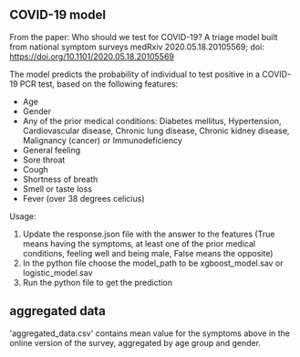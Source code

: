 ## COVID-19 model

From the paper:
Who should we test for COVID-19? A triage model built from national symptom surveys
medRxiv 2020.05.18.20105569; doi: https://doi.org/10.1101/2020.05.18.20105569

The model predicts the probability of individual to test positive in a COVID-19 PCR test, 
based on the following features:
* Age
* Gender
* Any of the prior medical conditions: Diabetes mellitus, Hypertension, Cardiovascular disease, Chronic lung disease, Chronic kidney disease, Malignancy (cancer) or Immunodeficiency
* General feeling
* Sore throat
* Cough
* Shortness of breath
* Smell or taste loss
* Fever (over 38 degrees celicius)

Usage:
1. Update the response.json file with the answer to the features
(True means having the symptoms, at least one of the prior medical conditions, feeling well and being male, False means the opposite)
2. In the python file choose the model_path to be xgboost_model.sav or logistic_model.sav
3. Run the python file to get the prediction

## aggregated data
'aggregated_data.csv' contains mean value for the symptoms above in the online version of the survey, aggregated by age group and gender.